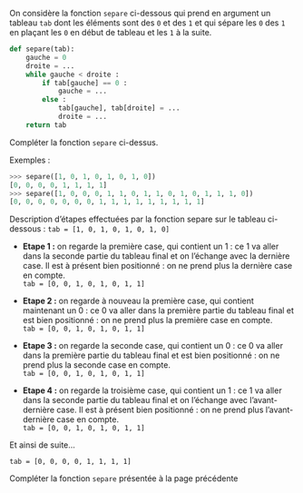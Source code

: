 On considère la fonction `separe` ci-dessous qui prend en argument un tableau `tab` dont
les éléments sont des `0` et des `1` et qui sépare les `0` des `1` en plaçant les `0` en début de
tableau et les `1` à la suite.

```python linenums='1'
def separe(tab):
    gauche = 0
    droite = ...
    while gauche < droite :
        if tab[gauche] == 0 :
            gauche = ...
        else :
            tab[gauche], tab[droite] = ...
            droite = ...
    return tab
```

Compléter la fonction `separe` ci-dessus.

Exemples :

```python
>>> separe([1, 0, 1, 0, 1, 0, 1, 0])
[0, 0, 0, 0, 1, 1, 1, 1]
>>> separe([1, 0, 0, 0, 1, 1, 0, 1, 1, 0, 1, 0, 1, 1, 1, 0])
[0, 0, 0, 0, 0, 0, 0, 1, 1, 1, 1, 1, 1, 1, 1, 1]
```

Description d’étapes effectuées par la fonction separe sur le tableau ci-dessous :
`tab = [1, 0, 1, 0, 1, 0, 1, 0]`


- **Etape 1 :** on regarde la première case, qui contient un 1 : ce 1 va aller dans la seconde
partie du tableau final et on l’échange avec la dernière case.
Il est à présent bien positionné : on ne prend plus la dernière case en compte.  
`tab = [0, 0, 1, 0, 1, 0, 1, 1]`

- **Etape 2 :** on regarde à nouveau la première case, qui contient maintenant un 0 : ce 0 va
aller dans la première partie du tableau final et est bien positionné : on ne prend plus la
première case en compte.  
`tab = [0, 0, 1, 0, 1, 0, 1, 1]`

- **Etape 3 :** on regarde la seconde case, qui contient un 0 : ce 0 va aller dans la première
partie du tableau final et est bien positionné : on ne prend plus la seconde case en compte.  
`tab = [0, 0, 1, 0, 1, 0, 1, 1]`

- **Etape 4 :** on regarde la troisième case, qui contient un 1 : ce 1 va aller dans la seconde
partie du tableau final et on l’échange avec l’avant-dernière case.
Il est à présent bien positionné : on ne prend plus l’avant-dernière case en compte.  
`tab = [0, 0, 1, 0, 1, 0, 1, 1]`

Et ainsi de suite...

`tab = [0, 0, 0, 0, 1, 1, 1, 1]`

Compléter la fonction `separe` présentée à la page précédente